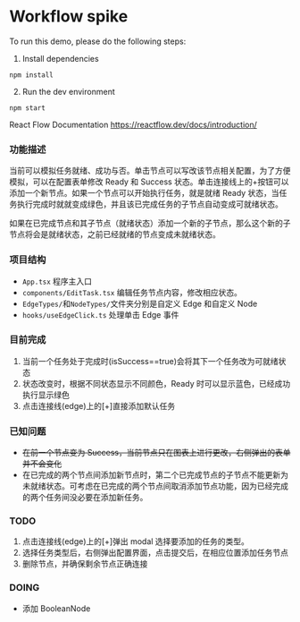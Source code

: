 # Workflow spike

To run this demo, please do the following steps:

1. Install dependencies

```
npm install
```

2. Run the dev environment

```
npm start
```

React Flow Documentation
https://reactflow.dev/docs/introduction/

### 功能描述

当前可以模拟任务就绪、成功与否。单击节点可以写改该节点相关配置，为了方便模拟，可以在配置表单修改 Ready 和 Success 状态。单击连接线上的+按钮可以添加一个新节点。如果一个节点可以开始执行任务，就是就绪 Ready 状态，当任务执行完成时就就变成绿色，并且该已完成任务的子节点自动变成可就绪状态。

如果在已完成节点和其子节点（就绪状态）添加一个新的子节点，那么这个新的子节点将会是就绪状态，之前已经就绪的节点变成未就绪状态。

### 项目结构

- `App.tsx` 程序主入口
- `components/EditTask.tsx` 编辑任务节点内容，修改相应状态。
- `EdgeTypes/`和`NodeTypes/`文件夹分别是自定义 Edge 和自定义 Node
- `hooks/useEdgeClick.ts` 处理单击 Edge 事件

### 目前完成

1. 当前一个任务处于完成时(isSuccess==true)会将其下一个任务改为可就绪状态
2. 状态改变时，根据不同状态显示不同颜色，Ready 时可以显示蓝色，已经成功执行显示绿色
3. 点击连接线(edge)上的[+]直接添加默认任务

### 已知问题

- ~~在前一个节点变为 Success，当前节点只在图表上进行更改，右侧弹出的表单并不会变化~~
- 在已完成的两个节点间添加新节点时，第二个已完成节点的子节点不能更新为未就绪状态。可考虑在已完成的两个节点间取消添加节点功能，因为已经完成的两个任务间没必要在添加新任务。

### TODO

1. 点击连接线(edge)上的[+]弹出 modal 选择要添加的任务的类型。
2. 选择任务类型后，右侧弹出配置界面，点击提交后，在相应位置添加任务节点
3. 删除节点，并确保剩余节点正确连接

### DOING

- 添加 BooleanNode
